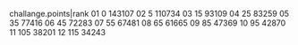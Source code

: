 challange.points|rank
01 0         143107
02 5         110734
03 15         93109
04 25         83259
05 35         77416
06 45         72283
07 55         67481
08 65         61665
09 85         47369
10 95         42870
11 105        38201
12 115        34243
